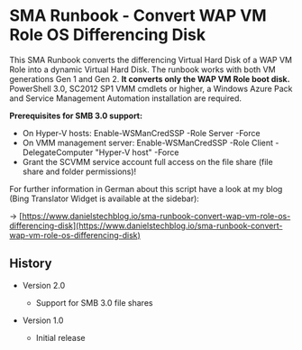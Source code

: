 # SMA Runbook - Convert WAP VM Role OS Differencing Disk

This SMA Runbook converts the differencing Virtual Hard Disk of a WAP VM Role into a dynamic Virtual Hard Disk. The runbook works with both VM generations Gen 1 and Gen 2. **It converts only the WAP VM Role boot disk.** PowerShell 3.0, SC2012 SP1 VMM cmdlets or higher, a Windows Azure Pack and Service Management Automation installation are required.

**Prerequisites for SMB 3.0 support:**

- On Hyper-V hosts: Enable-WSManCredSSP -Role Server -Force
- On VMM management server: Enable-WSManCredSSP -Role Client -DelegateComputer "Hyper-V host" -Force
- Grant the SCVMM service account full access on the file share (file share and folder permissions)!

For further information in German about this script have a look at my blog (Bing Translator Widget is available at the sidebar):

-> [https://www.danielstechblog.io/sma-runbook-convert-wap-vm-role-os-differencing-disk](https://www.danielstechblog.io/sma-runbook-convert-wap-vm-role-os-differencing-disk)

## History

- Version 2.0
  - Support for SMB 3.0 file shares

- Version 1.0
  - Initial release
